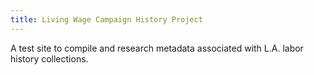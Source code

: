```yaml
---
title: Living Wage Campaign History Project
---
```


A test site to compile and research metadata associated with L.A. labor history collections.
